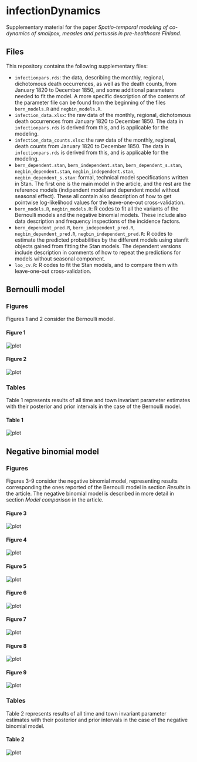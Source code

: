 # infectionDynamics

Supplementary material for the paper *Spatio-temporal modeling of co-dynamics of smallpox, measles and pertussis in pre-healthcare Finland*.

## Files

This repository contains the following supplementary files:
- `infectionpars.rds`: the data, describing the monthly, regional, dichotomous death occurrences, as well as the death counts, from January 1820 to December 1850, and some additional parameters needed to fit the model. A more specific description of the contents of the parameter file can be found from the beginning of the files `bern_models.R` and `negbin_models.R`.
- `infection_data.xlsx`: the raw data of the monthly, regional, dichotomous death occurrences from January 1820 to December 1850. The data in `infectionpars.rds` is derived from this, and is applicable for the modeling.
- `infection_data_counts.xlsx`: the raw data of the monthly, regional, death counts from January 1820 to December 1850. The data in `infectionpars.rds` is derived from this, and is applicable for the modeling.
- `bern_dependent.stan`, `bern_independent.stan`, `bern_dependent_s.stan`, `negbin_dependent.stan`, `negbin_independent.stan`, `negbin_dependent_s.stan`: formal, technical model specifications written in Stan. The first one is the main model in the article, and the rest are the reference models (indipendent model and dependent model without seasonal effect). These all contain also description of how to get pointwise log-likelihood values for the leave-one-out cross-validation.
- `bern_models.R`, `negbin_models.R`: R codes to fit all the variants of the Bernoulli models and the negative binomial models. These include also data description and frequency inspections of the incidence factors.
- `bern_dependent_pred.R`, `bern_independent_pred.R`, `negbin_dependent_pred.R`, `negbin_independent_pred.R`: R codes to estimate the predicted probabilities by the different models using stanfit objects gained from fitting the Stan models. The dependent versions include description in comments of how to repeat the predictions for models without seasonal component.
- `loo_cv.R`: R codes to fit the Stan models, and to compare them with leave-one-out cross-validation.

## Bernoulli model
### Figures

Figures 1 and 2 consider the Bernoulli model.

#### Figure 1
![plot](./figures/figure1_b_bern.png)

#### Figure 2
![plot](./figures/figure2_c_bern.png)

### Tables

Table 1 represents results of all time and town invariant parameter estimates with their posterior and prior intervals in the case of the Bernoulli model.

#### Table 1
![plot](./figures/table1_bern.png)

## Negative binomial model
### Figures

Figures 3-9 consider the negative binomial model, representing results corresponding the ones reported of the Bernoulli model in section _Results_ in the article. The negative binomial model is described in more detail in section _Model comparison_ in the article.

#### Figure 3
![plot](./figures/figure3_site_negbin.png)

#### Figure 4
![plot](./figures/figure4_time_negbin.png)

#### Figure 5
![plot](./figures/figure5_tau_negbin.png)

#### Figure 6
![plot](./figures/figure6_season_negbin.png)

#### Figure 7
![plot](./figures/figure7_a_lambda_negbin.png)

#### Figure 8
![plot](./figures/figure8_b_negbin.png)

#### Figure 9
![plot](./figures/figure9_c_negbin.png)

### Tables

Table 2 represents results of all time and town invariant parameter estimates with their posterior and prior intervals in the case of the negative binomial model.

#### Table 2
![plot](./figures/table2_negbin.png)
